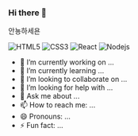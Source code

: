 ### Hi there 👋

안뇽하세욘

![HTML5](https://img.shields.io/badge/HTML5-000000?logo=HTML5)
![CSS3](https://img.shields.io/badge/CSS3-000000?logo=CSS3)
![React](https://img.shields.io/badge/React-000000?logo=React)
![Nodejs](https://img.shields.io/badge/Nodejs-000000?logo=Node.js&logoColor=339933)



- 🔭 I’m currently working on ...
- 🌱 I’m currently learning ...
- 👯 I’m looking to collaborate on ...
- 🤔 I’m looking for help with ...
- 💬 Ask me about ...
- 📫 How to reach me: ...
- 😄 Pronouns: ...
- ⚡ Fun fact: ...
